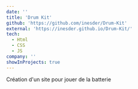 ```yaml
---
date: ''
title: 'Drum Kit'
github: 'https://github.com/inesder/Drum-Kit'
external: 'https://inesder.github.io/Drum-Kit/'
tech:
  - Html  
  - CSS
  - JS
company: ''
showInProjects: true
---
```


Création d'un site pour jouer de la batterie

